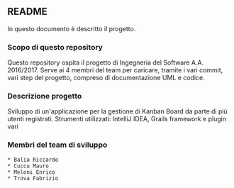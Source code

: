 ## README ##
In questo documento è descritto il progetto.


### Scopo di questo repository ###
Questo repository ospita il progetto di Ingegneria del Software A.A. 2016/2017.
Serve ai 4 membri del team per caricare, tramite i vari commit, vari step del progetto,
compreso di documentazione UML e codice.


### Descrizione progetto ###
Sviluppo di un'applicazione per la gestione di Kanban Board da parte di più utenti registrati. 
Strumenti utilizzati: IntelliJ IDEA, Grails framework e plugin vari


### Membri del team di sviluppo ###
 	* Balia Riccardo
 	* Cuccu Mauro
    * Meloni Enrico
 	* Trova Fabrizio
	